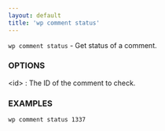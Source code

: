 ```yaml
---
layout: default
title: 'wp comment status'
---
```


`wp comment status` - Get status of a comment.

### OPTIONS

&lt;id&gt;
: The ID of the comment to check.

### EXAMPLES

    wp comment status 1337

